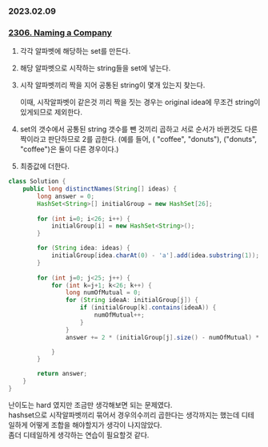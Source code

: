 ### 2023.02.09
### [2306. Naming a Company](https://leetcode.com/problems/naming-a-company/solutions/3081799/naming-a-company/)
1. 각각 알파벳에 해당하는 set를 만든다.

2. 해당 알파벳으로 시작하는 string들을 set에 넣는다.

3. 시작 알파벳끼리 짝을 지어 공통된 string이 몇개 있는지 찾는다. 

   이때, 시작알파벳이 같은것 끼리 짝을 짓는 경우는 original idea에 무조건 string이 있게되므로 제외한다.

4. set의 갯수에서 공통된 string 갯수를 뺀 것끼리 곱하고 서로 순서가 바뀐것도 다른 짝이라고 판단하므로 2를 곱한다. (예를 들어, ( "coffee", "donuts"), ("donuts", "coffee")은 둘이 다른 경우이다.)

5. 최종값에 더한다.
           

```java
class Solution {
    public long distinctNames(String[] ideas) {
        long answer = 0;
        HashSet<String>[] initialGroup = new HashSet[26];
        
        for (int i=0; i<26; i++) {
            initialGroup[i] = new HashSet<String>();
        }

        for (String idea: ideas) {
            initialGroup[idea.charAt(0) - 'a'].add(idea.substring(1));
        }
        
        for (int j=0; j<25; j++) {
            for (int k=j+1; k<26; k++) {
                long numOfMutual = 0;
                for (String ideaA: initialGroup[j]) {
                    if (initialGroup[k].contains(ideaA)) {
                        numOfMutual++;
                    }
                }
                answer += 2 * (initialGroup[j].size() - numOfMutual) * (initialGroup[k].size() - numOfMutual);

            }
        }

        return answer;
    }
}
```

난이도는 hard 였지만 조금만 생각해보면 되는 문제였다. <br>
hashset으로 시작알파벳끼리 묶어서 경우의수끼리 곱한다는 생각까지는 했는데 디테일하게 어떻게 조합을 해야할지가 생각이 나지않았다. <br>
좀더 디테일하게 생각하는 연습이 필요할것 같다.
